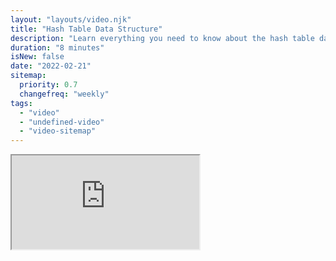 ```yaml
---
layout: "layouts/video.njk"
title: "Hash Table Data Structure"
description: "Learn everything you need to know about the hash table data structure"
duration: "8 minutes"
isNew: false
date: "2022-02-21"
sitemap:
  priority: 0.7
  changefreq: "weekly"
tags:
  - "video"
  - "undefined-video"
  - "video-sitemap"
---
```


<iframe class="w-full aspect-video mb-5" src="https://www.youtube.com/embed/jalSiaIi8j4" title="Hash Table Data Structure"></iframe>

